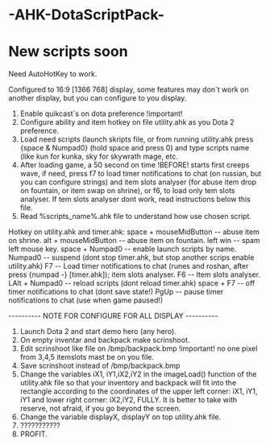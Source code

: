 # -AHK-DotaScriptPack-
# New scripts soon

Need AutoHotKey to work.

Configured to 16:9 [1366 768] display, some features may don`t work on  another display, but you can configure to you display.

1. Enable quikcast`s on dota preference !important!
2. Configure ability and item hotkey on file utility.ahk as you Dota 2 preference.
3. Load need scripts (launch skripts file, or from running utility.ahk press {space & Numpad0} (hold space and press 0) and type scripts name (like kun for kunka, sky for skywrath mage, etc.
4. After loading game, a 50 second on time !BEFORE! starts first creeps wave, if need, press f7 to load timer notifications to chat (on russian, but you can configure strings) and item slots analyser (for abuse item drop on fountain, or item swap on shrine), or f6, to load only tem slots analyser. If tem slots analyser dont work, read instructions below this file.
5. Read %scripts_name%.ahk file to understand how use chosen script.

Hotkey on utility.ahk and timer.ahk:
space + mouseMidButton -- abuse item on shrine.
alt + mouseMidButton -- abuse item on fountain.
left win -- spam left mouse key.
space + Numpad0 -- enable launch scripts by name.
Numpad0 -- suspend (dont stop timer.ahk, but stop another scrips enable utility.ahk)
F7 -- Load timer notifications to chat (runes and roshan, after press {numpad -} [timer.ahk]); item slots analyser.
F6 -- Item slots analyser.
LAlt + Numpad0 -- reload scripts (dont reload timer.ahk)
space + F7 -- off timer notifications to chat (dont save state!)
PgUp -- pause timer notifications to chat (use when game paused!)

---------- NOTE FOR CONFIGURE FOR ALL DISPLAY ----------

1. Launch Dota 2 and start demo hero (any hero).
2. On empty inventar and backpack make scrinshoot.
3. Edit scrinshoot like file on /bmp/backpack.bmp !important! no one pixel from 3,4,5 itemslots mast be on you file.
4. Save scrinshoot instead of /bmp/backpack.bmp 
6. Change the variables iX1, iY1,iX2,iY2 in the imageLoad() function of the utility.ahk file so that your inventory and backpack will fit into the rectangle according to the coordinates of the upper left corner: iX1, iY1, iY1 and lower right corner: iX2,iY2, FULLY. It is better to take with reserve, not afraid, if you go beyond the screen.
7. Change the variable displayX, displayY on top utility.ahk file.
8. ???????????
9. PROFIT.


